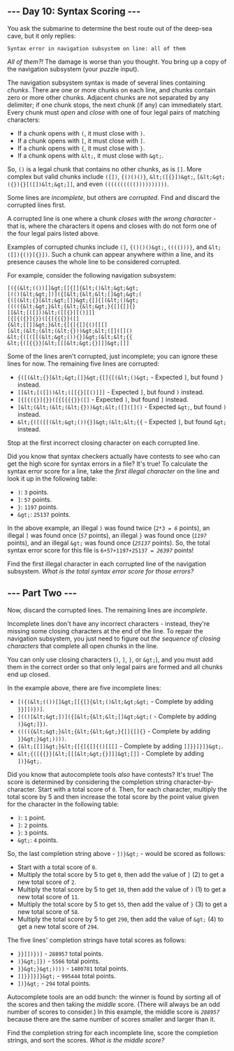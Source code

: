 ## --- Day 10: Syntax Scoring ---

You ask the submarine to determine the best route out of the deep-sea cave, but it only replies:

<pre><code>Syntax error in navigation subsystem on line: <span title="Some days, that's just how it is.">all of them</span></code></pre>

_All of them?!_ The damage is worse than you thought. You bring up a copy of the navigation subsystem (your puzzle input).

The navigation subsystem syntax is made of several lines containing _chunks_. There are one or more chunks on each line, and chunks contain zero or more other chunks. Adjacent chunks are not separated by any delimiter; if one chunk stops, the next chunk (if any) can immediately start. Every chunk must _open_ and _close_ with one of four legal pairs of matching characters:

*   If a chunk opens with `` ( ``, it must close with `` ) ``.
*   If a chunk opens with `` [ ``, it must close with `` ] ``.
*   If a chunk opens with `` { ``, it must close with `` } ``.
*   If a chunk opens with `` &lt; ``, it must close with `` &gt; ``.

So, `` () `` is a legal chunk that contains no other chunks, as is `` [] ``. More complex but valid chunks include `` ([]) ``, `` {()()()} ``, `` &lt;([{}])&gt; ``, `` [&lt;&gt;({}){}[([])&lt;&gt;]] ``, and even `` (((((((((()))))))))) ``.

Some lines are _incomplete_, but others are _corrupted_. Find and discard the corrupted lines first.

A corrupted line is one where a chunk _closes with the wrong character_ - that is, where the characters it opens and closes with do not form one of the four legal pairs listed above.

Examples of corrupted chunks include `` (] ``, `` {()()()&gt; ``, `` (((()))} ``, and `` &lt;([]){()}[{}]) ``. Such a chunk can appear anywhere within a line, and its presence causes the whole line to be considered corrupted.

For example, consider the following navigation subsystem:

    [({(&lt;(())[]&gt;[[{[]{&lt;()&lt;&gt;&gt;
    [(()[&lt;&gt;])]({[&lt;{&lt;&lt;[]&gt;&gt;(
    {([(&lt;{}[&lt;&gt;[]}&gt;{[]{[(&lt;()&gt;
    (((({&lt;&gt;}&lt;{&lt;{&lt;&gt;}{[]{[]{}
    [[&lt;[([]))&lt;([[{}[[()]]]
    [{[{({}]{}}([{[{{{}}([]
    {&lt;[[]]&gt;}&lt;{[{[{[]{()[[[]
    [&lt;(&lt;(&lt;(&lt;{}))&gt;&lt;([]([]()
    &lt;{([([[(&lt;&gt;()){}]&gt;(&lt;&lt;{{
    &lt;{([{{}}[&lt;[[[&lt;&gt;{}]]]&gt;[]]

Some of the lines aren't corrupted, just incomplete; you can ignore these lines for now. The remaining five lines are corrupted:

*   `` {([(&lt;{}[&lt;&gt;[]}&gt;{[]{[(&lt;()&gt; `` - Expected `` ] ``, but found `` } `` instead.
*   `` [[&lt;[([]))&lt;([[{}[[()]]] `` - Expected `` ] ``, but found `` ) `` instead.
*   `` [{[{({}]{}}([{[{{{}}([] `` - Expected `` ) ``, but found `` ] `` instead.
*   `` [&lt;(&lt;(&lt;(&lt;{}))&gt;&lt;([]([]() `` - Expected `` &gt; ``, but found `` ) `` instead.
*   `` &lt;{([([[(&lt;&gt;()){}]&gt;(&lt;&lt;{{ `` - Expected `` ] ``, but found `` &gt; `` instead.

Stop at the first incorrect closing character on each corrupted line.

Did you know that syntax checkers actually have contests to see who can get the high score for syntax errors in a file? It's true! To calculate the syntax error score for a line, take the _first illegal character_ on the line and look it up in the following table:

*   `` ) ``: `` 3 `` points.
*   `` ] ``: `` 57 `` points.
*   `` } ``: `` 1197 `` points.
*   `` &gt; ``: `` 25137 `` points.

In the above example, an illegal `` ) `` was found twice (<code>2*3 = <em>6</em></code> points), an illegal `` ] `` was found once (<code><em>57</em></code> points), an illegal `` } `` was found once (<code><em>1197</em></code> points), and an illegal `` &gt; `` was found once (<code><em>25137</em></code> points). So, the total syntax error score for this file is <code>6+57+1197+25137 = <em>26397</em></code> points!

Find the first illegal character in each corrupted line of the navigation subsystem. _What is the total syntax error score for those errors?_

## --- Part Two ---

Now, discard the corrupted lines. The remaining lines are _incomplete_.

Incomplete lines don't have any incorrect characters - instead, they're missing some closing characters at the end of the line. To repair the navigation subsystem, you just need to figure out _the sequence of closing characters_ that complete all open chunks in the line.

You can only use closing characters (`` ) ``, `` ] ``, `` } ``, or `` &gt; ``), and you must add them in the correct order so that only legal pairs are formed and all chunks end up closed.

In the example above, there are five incomplete lines:

*   `` [({(&lt;(())[]&gt;[[{[]{&lt;()&lt;&gt;&gt; `` - Complete by adding `` }}]])})] ``.
*   `` [(()[&lt;&gt;])]({[&lt;{&lt;&lt;[]&gt;&gt;( `` - Complete by adding `` )}&gt;]}) ``.
*   `` (((({&lt;&gt;}&lt;{&lt;{&lt;&gt;}{[]{[]{} `` - Complete by adding `` }}&gt;}&gt;)))) ``.
*   `` {&lt;[[]]&gt;}&lt;{[{[{[]{()[[[] `` - Complete by adding `` ]]}}]}]}&gt; ``.
*   `` &lt;{([{{}}[&lt;[[[&lt;&gt;{}]]]&gt;[]] `` - Complete by adding `` ])}&gt; ``.

Did you know that autocomplete tools _also_ have contests? It's true! The score is determined by considering the completion string character-by-character. Start with a total score of `` 0 ``. Then, for each character, multiply the total score by 5 and then increase the total score by the point value given for the character in the following table:

*   `` ) ``: `` 1 `` point.
*   `` ] ``: `` 2 `` points.
*   `` } ``: `` 3 `` points.
*   `` &gt; ``: `` 4 `` points.

So, the last completion string above - `` ])}&gt; `` - would be scored as follows:

*   Start with a total score of `` 0 ``.
*   Multiply the total score by 5 to get `` 0 ``, then add the value of `` ] `` (2) to get a new total score of `` 2 ``.
*   Multiply the total score by 5 to get `` 10 ``, then add the value of `` ) `` (1) to get a new total score of `` 11 ``.
*   Multiply the total score by 5 to get `` 55 ``, then add the value of `` } `` (3) to get a new total score of `` 58 ``.
*   Multiply the total score by 5 to get `` 290 ``, then add the value of `` &gt; `` (4) to get a new total score of `` 294 ``.

The five lines' completion strings have total scores as follows:

*   `` }}]])})] `` - `` 288957 `` total points.
*   `` )}&gt;]}) `` - `` 5566 `` total points.
*   `` }}&gt;}&gt;)))) `` - `` 1480781 `` total points.
*   `` ]]}}]}]}&gt; `` - `` 995444 `` total points.
*   `` ])}&gt; `` - `` 294 `` total points.

Autocomplete tools are an odd bunch: the winner is found by _sorting_ all of the scores and then taking the _middle_ score. (There will always be an odd number of scores to consider.) In this example, the middle score is <code><em>288957</em></code> because there are the same number of scores smaller and larger than it.

Find the completion string for each incomplete line, score the completion strings, and sort the scores. _What is the middle score?_